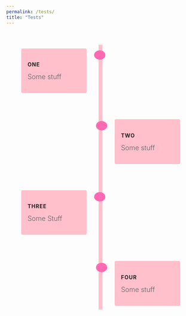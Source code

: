 ```yaml
---
permalink: /tests/
title: "Tests"
---
```


<style>
.main-container{
	position: relative;
	width: 500px;
}
/*creating line for timeline*/
.main-container::after{
	content: '';
	position: absolute;
	width: 10px;
	background-color: #FFC0CB;
	top:0;
	bottom: 0;
	left: 50%;
	margin-left: -3px;
}
/*Adjusting box of all content*/
.text-wrapper{
	padding: 10px 40px;
	position: relative;
	width:51%;
	box-sizing: border-box;
	margin: 50px 0;
}
.text-wrapper::after{
	content: '';
	position: absolute;
	width: 30px;
	height: 25px;
	right: -10px;
	background-color:#FF69B4;
	top:15px;
	border-radius: 50%;
	z-index: 1;
}
/*for left events*/
.left{
	left: 0;
}
/*for right events*/
.right{
	left:50%;
}
.right::after{
	left:-10px;
}
/*content box colour padding and radius for circular corner*/
.content{
	padding: 15px 15px 15px 17px;
	background-color: #FFC0CB;
	border-radius: 4px;
}
/*setting text property of event heading*/
.content h3{
	text-transform: uppercase;
	font-size: 14px;
	color: #212121;
	letter-spacing:1px;
}
/*setting text property of event content*/
.content p{
	color: #616161;
	font-weight: 300;
	font-size: 18px;
	margin-top: 2px;
}
</style>

<!DOCTYPE html>
<html>
<body>
<!-- container which will contain our timeline -->
	<div class="main-container">
		<!-- event 1st of timeline -->
		<div class="text-wrapper left">
			<!-- all text content of timeline -->
			<div class="content">
				<h3>one</h3>
				<p>Some stuff</p>
			</div>
		</div>
		<!-- event 1st of timeline -->
		<div class="text-wrapper right">
			<!-- all text content of timeline -->
			<div class="content">
				<h3>two</h3>
				<p>Some stuff</p>
			</div>
		</div>
		<!-- event 1st of timeline -->
		<div class="text-wrapper left">
			<!-- all text content of timeline -->
			<div class="content">
				<h3>three</h3>
				<p>Some Stuff</p>
			</div>
		</div>
		<!-- event 1st of timeline -->
		<div class="text-wrapper right">
			<!-- all text content of timeline -->
			<div class="content">
				<h3>four</h3>
				<p>Some stuff</p>
			</div>
		</div>
	</div>
</body>
</html>
